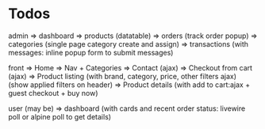 # Todos

admin
    => dashboard
    => products (datatable)
    => orders (track order popup)
    => categories (single page category create and assign)
    => transactions (with  messages: inline popup form to submit messages)

front
    => Home
    => Nav + Categories
    => Contact (ajax)
    => Checkout from cart (ajax)
    => Product listing (with brand, category, price, other filters ajax) (show applied filters on header)
    => Product details (with add to cart:ajax + guest checkout + buy now)

user (may be)
    => dashboard (with cards and recent order status: livewire poll or alpine poll to get details)